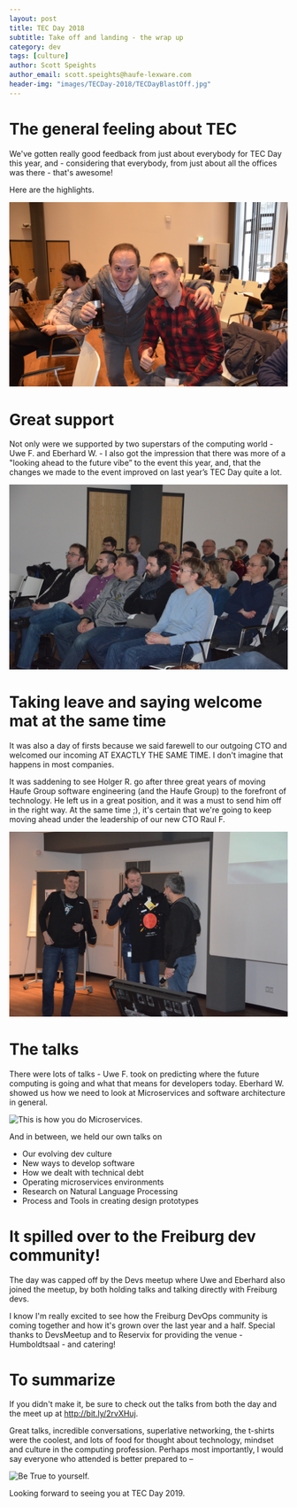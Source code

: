 ```yaml
---
layout: post
title: TEC Day 2018
subtitle: Take off and landing - the wrap up
category: dev
tags: [culture]
author: Scott Speights
author_email: scott.speights@haufe-lexware.com
header-img: "images/TECDay-2018/TECDayBlastOff.jpg"
---
```


# The general feeling about TEC

We've gotten really good feedback from just about everybody for TEC Day this year, and - considering that everybody, from just about all the offices was there - that's awesome!

Here are the highlights.

![Feedback](../images/TECDay-2018/Celebrate_TEC.JPG)

# Great support

Not only were we supported by two superstars of the computing world - Uwe F. and Eberhard W. - I also got the impression that there was more of a "looking ahead to the future vibe” to the event this year, and, that the changes we made to the event improved on last year’s TEC Day quite a lot.

![Rapt!](../images/TECDay-2018/RaptAudience.JPG)

# Taking leave and saying welcome mat at the same time

It was also a day of firsts because we said farewell to our outgoing CTO and welcomed our incoming AT EXACTLY THE SAME TIME. I don't imagine that happens in most companies.

It was saddening to see Holger R. go after three great years of moving Haufe Group software engineering (and the Haufe Group) to the forefront of technology. He left us in a great position, and it was a must to send him off in the right way. At the same time ;), it's certain that we're going to keep moving ahead under the leadership of our new CTO Raul F.


![Farewell and Welcome](../images/TECDay-2018/TShirt-uebergabe.JPG)

# The talks
There were lots of talks - Uwe F. took on predicting where the future computing is going and what that means for developers today. Eberhard W. showed us how we need to look at Microservices and software architecture in general.

![This is how you do Microservices.](../images/TECDay-2018/Microservices-Wolff.JPG)

And in between, we held our own talks on
- Our evolving dev culture
- New ways to develop software
- How we dealt with technical debt
- Operating microservices environments
- Research on Natural Language Processing
- Process and Tools in creating design prototypes

# It spilled over to the Freiburg dev community!

The day was capped off by the Devs meetup where Uwe and Eberhard also joined the meetup, by both holding talks and talking directly with Freiburg devs.

I know I'm really excited to see how the Freiburg DevOps community is coming together and how it's grown over the last year and a half. Special thanks to DevsMeetup and to Reservix for providing the venue - Humboldtsaal - and catering!

# To summarize

If you didn't make it, be sure to check out the talks from both the day and the meet up at http://bit.ly/2rvXHuj.

Great talks, incredible conversations, superlative networking, the t-shirts were the coolest, and lots of food for thought about technology, mindset and culture in the computing profession. Perhaps most importantly, I would say everyone who attended is better prepared to –

![Be True to yourself.](../images/TECDay-2018/UWEChoices.JPG)

Looking forward to seeing you at TEC Day 2019.
